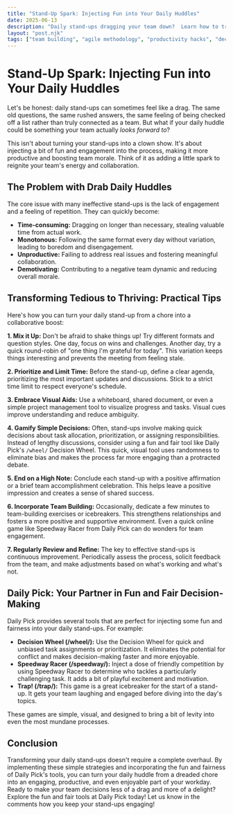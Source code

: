 ```yaml
---
title: "Stand-Up Spark: Injecting Fun into Your Daily Huddles"
date: 2025-06-13
description: "Daily stand-ups dragging your team down?  Learn how to transform tedious meetings into engaging, productive huddles with fun, simple techniques and tools like Daily Pick's Decision Wheel.  Boost morale and improve team communication today!"
layout: "post.njk"
tags: ["team building", "agile methodology", "productivity hacks", "decision making", "workplace culture", "remote work", "meeting facilitation"]
---
```


# Stand-Up Spark: Injecting Fun into Your Daily Huddles

Let's be honest: daily stand-ups can sometimes feel like a drag.  The same old questions, the same rushed answers, the same feeling of being checked off a list rather than truly connected as a team.  But what if your daily huddle could be something your team actually *looks forward to*?

This isn't about turning your stand-ups into a clown show. It's about injecting a bit of fun and engagement into the process, making it more productive and boosting team morale.  Think of it as adding a little spark to reignite your team's energy and collaboration.

## The Problem with Drab Daily Huddles

The core issue with many ineffective stand-ups is the lack of engagement and a feeling of repetition.  They can quickly become:

* **Time-consuming:**  Dragging on longer than necessary, stealing valuable time from actual work.
* **Monotonous:**  Following the same format every day without variation, leading to boredom and disengagement.
* **Unproductive:**  Failing to address real issues and fostering meaningful collaboration.
* **Demotivating:**  Contributing to a negative team dynamic and reducing overall morale.


##  Transforming Tedious to Thriving: Practical Tips

Here's how you can turn your daily stand-up from a chore into a collaborative boost:

**1.  Mix it Up:**  Don't be afraid to shake things up! Try different formats and question styles. One day, focus on wins and challenges. Another day, try a quick round-robin of "one thing I'm grateful for today". This variation keeps things interesting and prevents the meeting from feeling stale.

**2.  Prioritize and Limit Time:** Before the stand-up, define a clear agenda, prioritizing the most important updates and discussions. Stick to a strict time limit to respect everyone's schedule.

**3.  Embrace Visual Aids:**  Use a whiteboard, shared document, or even a simple project management tool to visualize progress and tasks. Visual cues improve understanding and reduce ambiguity.

**4.  Gamify Simple Decisions:** Often, stand-ups involve making quick decisions about task allocation, prioritization, or assigning responsibilities. Instead of lengthy discussions, consider using a fun and fair tool like Daily Pick's `/wheel/` Decision Wheel. This quick, visual tool uses randomness to eliminate bias and makes the process far more engaging than a protracted debate.

**5.  End on a High Note:**  Conclude each stand-up with a positive affirmation or a brief team accomplishment celebration. This helps leave a positive impression and creates a sense of shared success.

**6.  Incorporate Team Building:**  Occasionally, dedicate a few minutes to team-building exercises or icebreakers. This strengthens relationships and fosters a more positive and supportive environment.  Even a quick online game like Speedway Racer from Daily Pick can do wonders for team engagement.

**7.  Regularly Review and Refine:**  The key to effective stand-ups is continuous improvement. Periodically assess the process, solicit feedback from the team, and make adjustments based on what's working and what's not.


##  Daily Pick: Your Partner in Fun and Fair Decision-Making

Daily Pick provides several tools that are perfect for injecting some fun and fairness into your daily stand-ups. For example:

* **Decision Wheel (/wheel/):** Use the Decision Wheel for quick and unbiased task assignments or prioritization. It eliminates the potential for conflict and makes decision-making faster and more enjoyable.
* **Speedway Racer (/speedway/):** Inject a dose of friendly competition by using Speedway Racer to determine who tackles a particularly challenging task. It adds a bit of playful excitement and motivation.
* **Trap! (/trap/):** This game is a great icebreaker for the start of a stand-up. It gets your team laughing and engaged before diving into the day's topics.

These games are simple, visual, and designed to bring a bit of levity into even the most mundane processes.


## Conclusion

Transforming your daily stand-ups doesn't require a complete overhaul.  By implementing these simple strategies and incorporating the fun and fairness of Daily Pick's tools, you can turn your daily huddle from a dreaded chore into an engaging, productive, and even enjoyable part of your workday. Ready to make your team decisions less of a drag and more of a delight? Explore the fun and fair tools at Daily Pick today!  Let us know in the comments how you keep your stand-ups engaging!
